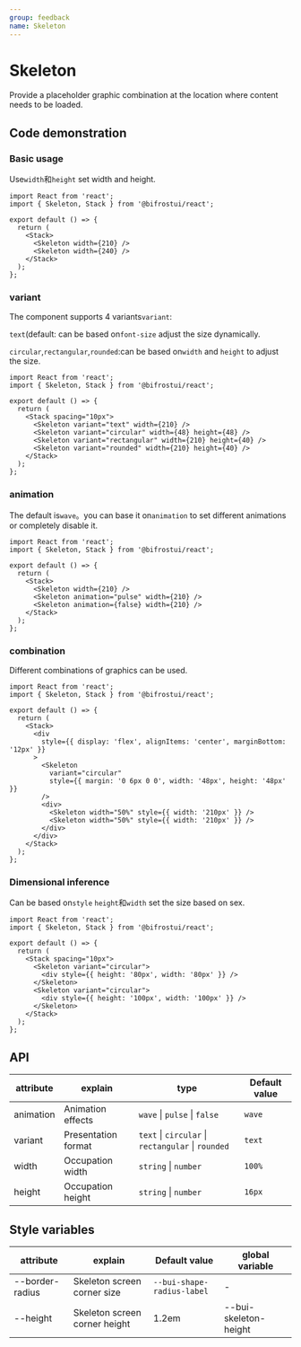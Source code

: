 ```yaml
---
group: feedback
name: Skeleton
---
```


# Skeleton

Provide a placeholder graphic combination at the location where content needs to be loaded.

## Code demonstration

### Basic usage

Use`width`和`height` set width and height.

```tsx
import React from 'react';
import { Skeleton, Stack } from '@bifrostui/react';

export default () => {
  return (
    <Stack>
      <Skeleton width={210} />
      <Skeleton width={240} />
    </Stack>
  );
};
```

### variant

The component supports 4 variants`variant`:

`text`(default: can be based on`font-size` adjust the size dynamically.

`circular`,`rectangular`,`rounded`:can be based on`width` and `height` to adjust the size.

```tsx
import React from 'react';
import { Skeleton, Stack } from '@bifrostui/react';

export default () => {
  return (
    <Stack spacing="10px">
      <Skeleton variant="text" width={210} />
      <Skeleton variant="circular" width={48} height={48} />
      <Skeleton variant="rectangular" width={210} height={40} />
      <Skeleton variant="rounded" width={210} height={40} />
    </Stack>
  );
};
```

### animation

The default is`wave`。you can base it on`animation` to set different animations or completely disable it.

```tsx
import React from 'react';
import { Skeleton, Stack } from '@bifrostui/react';

export default () => {
  return (
    <Stack>
      <Skeleton width={210} />
      <Skeleton animation="pulse" width={210} />
      <Skeleton animation={false} width={210} />
    </Stack>
  );
};
```

### combination

Different combinations of graphics can be used.

```tsx
import React from 'react';
import { Skeleton, Stack } from '@bifrostui/react';

export default () => {
  return (
    <Stack>
      <div
        style={{ display: 'flex', alignItems: 'center', marginBottom: '12px' }}
      >
        <Skeleton
          variant="circular"
          style={{ margin: '0 6px 0 0', width: '48px', height: '48px' }}
        />
        <div>
          <Skeleton width="50%" style={{ width: '210px' }} />
          <Skeleton width="50%" style={{ width: '210px' }} />
        </div>
      </div>
    </Stack>
  );
};
```

### Dimensional inference

Can be based on`style` `height`和`width` set the size based on sex.

```tsx
import React from 'react';
import { Skeleton, Stack } from '@bifrostui/react';

export default () => {
  return (
    <Stack spacing="10px">
      <Skeleton variant="circular">
        <div style={{ height: '80px', width: '80px' }} />
      </Skeleton>
      <Skeleton variant="circular">
        <div style={{ height: '100px', width: '100px' }} />
      </Skeleton>
    </Stack>
  );
};
```

## API

| attribute | explain             | type                                               | Default value |
| --------- | ------------------- | -------------------------------------------------- | ------------- |
| animation | Animation effects   | `wave` \| `pulse` \| `false`                       | `wave`        |
| variant   | Presentation format | `text` \| `circular` \| `rectangular` \| `rounded` | `text`        |
| width     | Occupation width    | `string` \| `number`                               | `100%`        |
| height    | Occupation height   | `string` \| `number `                              | `16px`        |

## Style variables

| attribute       | explain                       | Default value              | global variable       |
| --------------- | ----------------------------- | -------------------------- | --------------------- |
| --border-radius | Skeleton screen corner size   | `--bui-shape-radius-label` | -                     |
| --height        | Skeleton screen corner height | 1.2em                      | --bui-skeleton-height |
